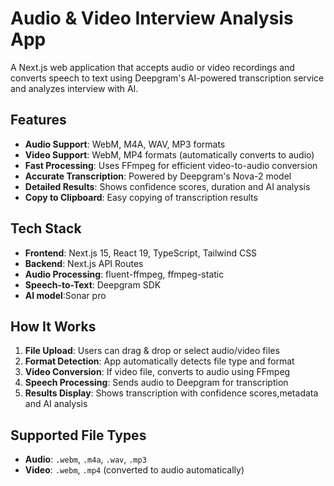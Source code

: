 # Audio & Video Interview Analysis App

A Next.js web application that accepts audio or video recordings and converts speech to text using Deepgram's AI-powered transcription service and analyzes interview with AI.

## Features

-  **Audio Support**: WebM, M4A, WAV, MP3 formats
-  **Video Support**: WebM, MP4 formats (automatically converts to audio)
-  **Fast Processing**: Uses FFmpeg for efficient video-to-audio conversion
-  **Accurate Transcription**: Powered by Deepgram's Nova-2 model
-  **Detailed Results**: Shows confidence scores, duration and AI analysis
-  **Copy to Clipboard**: Easy copying of transcription results

## Tech Stack

- **Frontend**: Next.js 15, React 19, TypeScript, Tailwind CSS
- **Backend**: Next.js API Routes
- **Audio Processing**: fluent-ffmpeg, ffmpeg-static
- **Speech-to-Text**: Deepgram SDK
- **AI model**:Sonar pro

## How It Works

1. **File Upload**: Users can drag & drop or select audio/video files
2. **Format Detection**: App automatically detects file type and format
3. **Video Conversion**: If video file, converts to audio using FFmpeg
4. **Speech Processing**: Sends audio to Deepgram for transcription
5. **Results Display**: Shows transcription with confidence scores,metadata and AI analysis 


## Supported File Types

- **Audio**: `.webm`, `.m4a`, `.wav`, `.mp3`
- **Video**: `.webm`, `.mp4` (converted to audio automatically)
